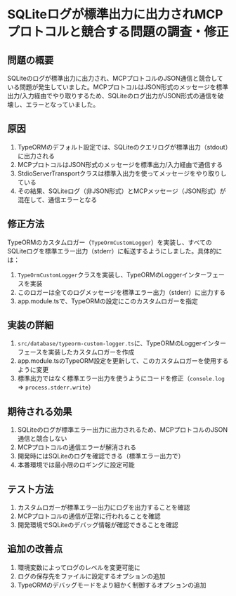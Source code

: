 # SQLiteログが標準出力に出力されMCPプロトコルと競合する問題の調査・修正

## 問題の概要

SQLiteのログが標準出力に出力され、MCPプロトコルのJSON通信と競合している問題が発生していました。MCPプロトコルはJSON形式のメッセージを標準出力/入力経由でやり取りするため、SQLiteのログ出力がJSON形式の通信を破壊し、エラーとなっていました。

## 原因

1. TypeORMのデフォルト設定では、SQLiteのクエリログが標準出力（stdout）に出力される
2. MCPプロトコルはJSON形式のメッセージを標準出力/入力経由で通信する
3. StdioServerTransportクラスは標準入出力を使ってメッセージをやり取りしている
4. その結果、SQLiteログ（非JSON形式）とMCPメッセージ（JSON形式）が混在して、通信エラーとなる

## 修正方法

TypeORMのカスタムロガー（`TypeOrmCustomLogger`）を実装し、すべてのSQLiteログを標準エラー出力（stderr）に転送するようにしました。具体的には：

1. `TypeOrmCustomLogger`クラスを実装し、TypeORMのLoggerインターフェースを実装
2. このロガーは全てのログメッセージを標準エラー出力（stderr）に出力する
3. app.module.tsで、TypeORMの設定にこのカスタムロガーを指定

## 実装の詳細

1. `src/database/typeorm-custom-logger.ts`に、TypeORMのLoggerインターフェースを実装したカスタムロガーを作成
2. app.module.tsのTypeORM設定を更新して、このカスタムロガーを使用するように変更
3. 標準出力ではなく標準エラー出力を使うようにコードを修正（`console.log` => `process.stderr.write`）

## 期待される効果

1. SQLiteのログが標準エラー出力に出力されるため、MCPプロトコルのJSON通信と競合しない
2. MCPプロトコルの通信エラーが解消される
3. 開発時にはSQLiteのログを確認できる（標準エラー出力で）
4. 本番環境では最小限のロギングに設定可能

## テスト方法

1. カスタムロガーが標準エラー出力にログを出力することを確認
2. MCPプロトコルの通信が正常に行われることを確認
3. 開発環境でSQLiteのデバッグ情報が確認できることを確認

## 追加の改善点

1. 環境変数によってログのレベルを変更可能に
2. ログの保存先をファイルに設定するオプションの追加
3. TypeORMのデバッグモードをより細かく制御するオプションの追加
